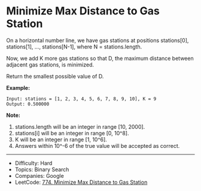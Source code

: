 # Minimize Max Distance to Gas Station

On a horizontal number line, we have gas stations at positions stations[0], stations[1], ..., stations[N-1], where N = stations.length.

Now, we add K more gas stations so that D, the maximum distance between adjacent gas stations, is minimized.

Return the smallest possible value of D.

**Example:**
```
Input: stations = [1, 2, 3, 4, 5, 6, 7, 8, 9, 10], K = 9
Output: 0.500000
```
**Note:**
1. stations.length will be an integer in range [10, 2000].
2. stations[i] will be an integer in range [0, 10^8].
3. K will be an integer in range [1, 10^6].
4. Answers within 10^-6 of the true value will be accepted as correct.

---

* Difficulty: Hard
* Topics: Binary Search
* Companies: Google
* LeetCode: [774. Minimize Max Distance to Gas Station](https://leetcode.com/problems/minimize-max-distance-to-gas-station/description/)
